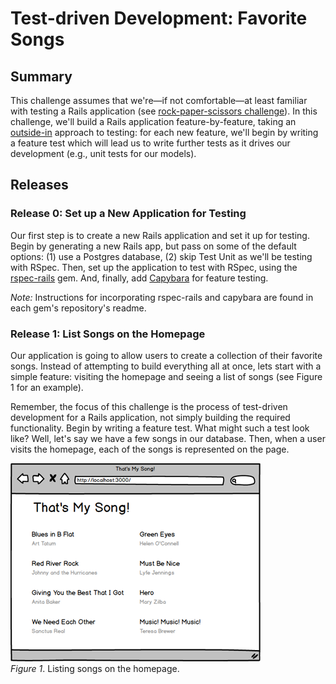 # Test-driven Development: Favorite Songs

## Summary
This challenge assumes that we're—if not comfortable—at least familiar with testing a Rails application (see [rock-paper-scissors challenge][]).  In this challenge, we'll build a Rails application feature-by-feature, taking an [outside-in][thoughtbot outside-in testing] approach to testing:  for each new feature, we'll begin by writing a feature test which will lead us to write further tests as it drives our development (e.g., unit tests for our models).


## Releases
### Release 0: Set up a New Application for Testing
Our first step is to create a new Rails application and set it up for testing.  Begin by generating a new Rails app, but pass on some of the default options: (1) use a Postgres database, (2) skip Test Unit as we'll be testing with RSpec.  Then, set up the application to test with RSpec, using the [rspec-rails][] gem.  And, finally, add [Capybara][] for feature testing.

*Note:* Instructions for incorporating rspec-rails and capybara are found in each gem's repository's readme.


### Release 1: List Songs on the Homepage
Our application is going to allow users to create a collection of their favorite songs.  Instead of attempting to build everything all at once, lets start with a simple feature:  visiting the homepage and seeing a list of songs (see Figure 1 for an example).

Remember, the focus of this challenge is the process of test-driven development for a Rails application, not simply building the required functionality.  Begin by writing a feature test.  What might such a test look like?  Well, let's say we have a few songs in our database.  Then, when a user visits the homepage, each of the songs is represented on the page.

![Songs listed on homepage](readme-assets/homepage-with-songs-mockup.png)  
*Figure 1*. Listing songs on the homepage.

[capybara]: https://github.com/jnicklas/capybara
[rock-paper-scissors challenge]: ../../../rocket-paperplane-scissors-challenge
[rspec-rails]: https://github.com/rspec/rspec-rails
[thoughtbot outside-in testing]: https://robots.thoughtbot.com/testing-from-the-outsidein